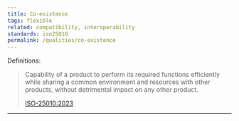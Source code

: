 ```yaml
---
title: Co-existence
tags: flexible
related: compatibility, interoperability
standards: iso25010
permalink: /qualities/co-existence
---
```




Definitions:

>Capability of a product to perform its required functions efficiently while sharing a common environment and resources with other products, without detrimental impact on any other product.
> 
>[ISO-25010:2023](/references/#iso-25010-2023)

<hr class="with-no-margin"/>

